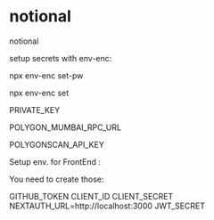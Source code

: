 # notional

notional

setup secrets with env-enc:

npx env-enc set-pw

npx env-enc set

PRIVATE_KEY

POLYGON_MUMBAI_RPC_URL

POLYGONSCAN_API_KEY

Setup env. for FrontEnd :

You need to create those:

GITHUB_TOKEN
CLIENT_ID
CLIENT_SECRET
NEXTAUTH_URL=http://localhost:3000
JWT_SECRET
